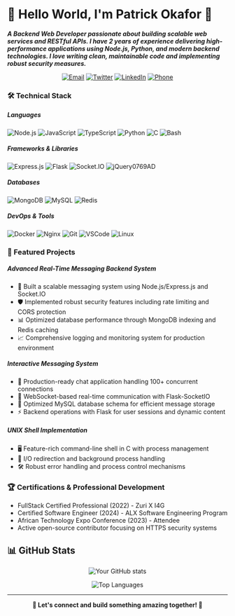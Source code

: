 
# 👋 Hello World, I'm Patrick Okafor 👾

***A Backend Web Developer passionate about building scalable web services and RESTful APIs. I have 2 years of experience delivering high-performance applications using Node.js, Python, and modern backend technologies. I love writing clean, maintainable code and implementing robust security measures.***

<div align="center">

[![Email](https://img.shields.io/badge/Email-codesbypatrick%40gmail.com-blue?style=flat-square&logo=gmail)](mailto:codesbypatrick@gmail.com)
[![Twitter](https://img.shields.io/badge/Twitter-1DA1F2?style=flat-square&logo=twitter&logoColor=white)](https://twitter.com/YourTwitterHandle)
[![LinkedIn](https://img.shields.io/badge/LinkedIn-0077B5?style=flat-square&logo=linkedin&logoColor=white)](https://www.linkedin.com/in/YourLinkedInProfile)
[![Phone](https://img.shields.io/badge/Phone-%2B234%20815%20355%201975-green?style=flat-square&logo=whatsapp)](tel:+2348153551975)

</div>

### 🛠️ Technical Stack

##### Languages

![Node.js](https://img.shields.io/badge/Nodejs-339933?style=for-the-badge&logo=nodedotjs&logoColor=white) ![JavaScript](https://img.shields.io/badge/JavaScript-F7DF1E?style=for-the-badge&logo=javascript&logoColor=black) ![TypeScript](https://img.shields.io/badge/TypeScript-007ACC?style=for-the-badge&logo=typescript&logoColor=white) ![Python](https://img.shields.io/badge/Python-3776AB?style=for-the-badge&logo=python&logoColor=white) ![C](https://img.shields.io/badge/C-00599C?style=for-the-badge&logo=c&logoColor=white) ![Bash](https://img.shields.io/badge/Bash-4EAA25?style=for-the-badge&logo=gnu-bash&logoColor=white)

##### Frameworks & Libraries

![Express.js](https://img.shields.io/badge/Expressjs-000000?style=for-the-badge&logo=express&logoColor=white) ![Flask](https://img.shields.io/badge/Flask-000000?style=for-the-badge&logo=flask&logoColor=white) ![Socket.IO](https://img.shields.io/badge/Socket.io-010101?style=for-the-badge&logo=socket.io&logoColor=white) ![jQuery](https://img.shields.io/badge/jQuery-?style=for-the-badge&logo=jquery&logoColor=white)0769AD

##### Databases

![MongoDB](https://img.shields.io/badge/MongoDB-47A248?style=for-the-badge&logo=mongodb&logoColor=white) ![MySQL](https://img.shields.io/badge/MySQL-4479A1?style=for-the-badge&logo=mysql&logoColor=white) ![Redis](https://img.shields.io/badge/Redis-DC382D?style=for-the-badge&logo=redis&logoColor=white)

##### DevOps & Tools

![Docker](https://img.shields.io/badge/Docker-2496ED?style=for-the-badge&logo=docker&logoColor=white) ![Nginx](https://img.shields.io/badge/Nginx-009639?style=for-the-badge&logo=nginx&logoColor=white) ![Git](https://img.shields.io/badge/Git-F05032?style=for-the-badge&logo=git&logoColor=white) ![VSCode](https://img.shields.io/badge/VSCode-007ACC?style=for-the-badge&logo=visual-studio-code&logoColor=white) ![Linux](https://img.shields.io/badge/Linux-FCC624?style=for-the-badge&logo=linux&logoColor=black)

### 🚀 Featured Projects

##### Advanced Real-Time Messaging Backend System

- 🔧 Built a scalable messaging system using Node.js/Express.js and Socket.IO
- 🛡️ Implemented robust security features including rate limiting and CORS protection
- 📊 Optimized database performance through MongoDB indexing and Redis caching
- 📈 Comprehensive logging and monitoring system for production environment

##### Interactive Messaging System

- 💬 Production-ready chat application handling 100+ concurrent connections
- 🔄 WebSocket-based real-time communication with Flask-SocketIO
- 📝 Optimized MySQL database schema for efficient message storage
- ⚡ Backend operations with Flask for user sessions and dynamic content

##### UNIX Shell Implementation

- 🖥️ Feature-rich command-line shell in C with process management
- 🔄 I/O redirection and background process handling
- 🛠️ Robust error handling and process control mechanisms

### 🏆 Certifications & Professional Development

- FullStack Certified Professional (2022) - Zuri X I4G
- Certified Software Engineer (2024) - ALX Software Engineering Program
- African Technology Expo Conference (2023) - Attendee
- Active open-source contributor focusing on HTTPS security systems

## 📊 GitHub Stats

<div align="center">
  
![Your GitHub stats](https://github-readme-stats.vercel.app/api?username=YourGitHubUsername&show_icons=true&theme=radical)
  
![Top Languages](https://github-readme-stats.vercel.app/api/top-langs/?username=YourGitHubUsername&layout=compact&theme=radical)

</div>

---
<div align="center">

  **🌟 Let's connect and build something amazing together! 🌟**

</div>
